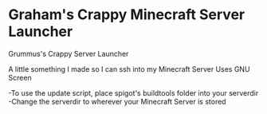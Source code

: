 # Graham's Crappy Minecraft Server Launcher
Grummus's Crappy Server Launcher

A little something I made so I can ssh into my Minecraft Server
Uses GNU Screen

-To use the update script, place spigot's buildtools folder into your serverdir
-Change the serverdir to wherever your Minecraft Server is stored
